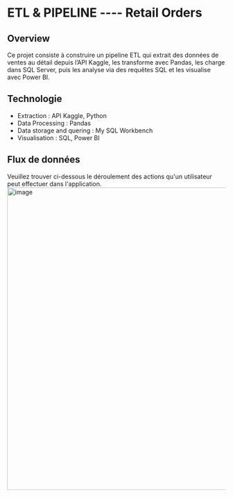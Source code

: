 # ETL & PIPELINE ---- Retail Orders
## Overview
Ce projet consiste à construire un pipeline ETL qui extrait des données de ventes au détail depuis l’API Kaggle, les transforme avec Pandas, les charge dans SQL Server, puis les analyse via des requêtes SQL et les visualise avec Power BI.


## Technologie
- Extraction : API Kaggle, Python
- Data Processing : Pandas
- Data storage and quering : My SQL Workbench
- Visualisation : SQL, Power BI

## Flux de données 
Veuillez trouver ci-dessous le déroulement des actions qu'un utilisateur peut effectuer dans l'application.
<img width="697" alt="image" src="https://github.com/user-attachments/assets/cab9a0e0-ab55-4e51-8c30-81d400e04e18" />









